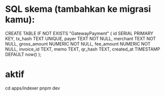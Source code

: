 # SQL skema (tambahkan ke migrasi kamu):

CREATE TABLE IF NOT EXISTS "GatewayPayment" (
  id SERIAL PRIMARY KEY,
  tx_hash TEXT UNIQUE,
  payer TEXT NOT NULL,
  merchant TEXT NOT NULL,
  gross_amount NUMERIC NOT NULL,
  fee_amount NUMERIC NOT NULL,
  invoice_id TEXT,
  memo TEXT,
  qr_hash TEXT,
  created_at TIMESTAMP DEFAULT now()
);


# aktif
cd apps/indexer
pnpm dev
